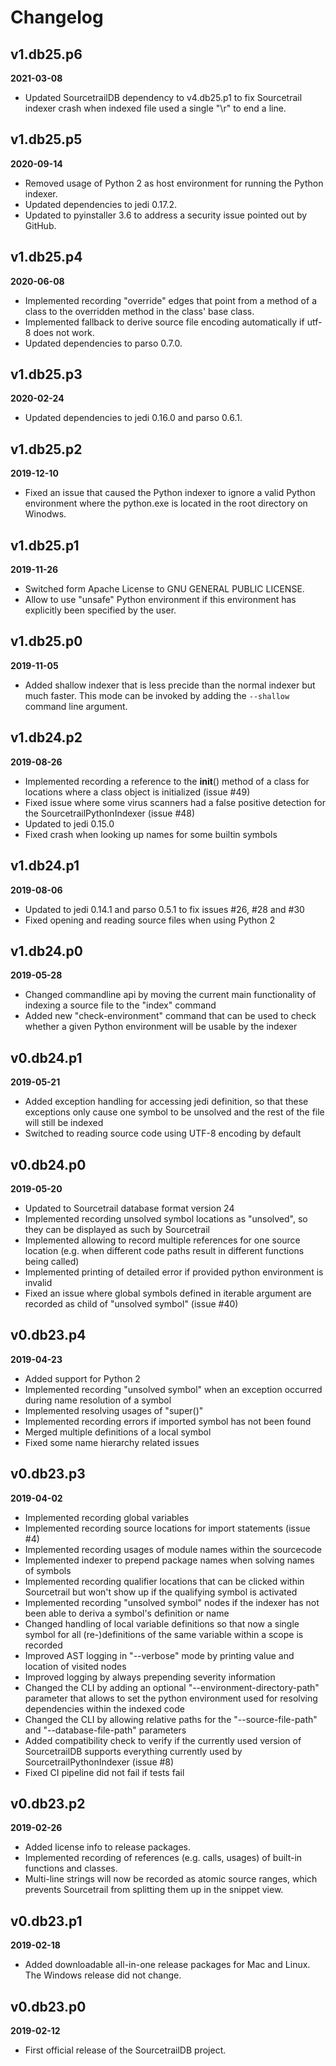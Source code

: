 # Changelog


## v1.db25.p6

**2021-03-08**

* Updated SourcetrailDB dependency to v4.db25.p1 to fix Sourcetrail indexer crash when indexed file used a single "\r" to end a line.


## v1.db25.p5

**2020-09-14**

* Removed usage of Python 2 as host environment for running the Python indexer.
* Updated dependencies to jedi 0.17.2.
* Updated to pyinstaller 3.6 to address a security issue pointed out by GitHub.


## v1.db25.p4

**2020-06-08**

* Implemented recording "override" edges that point from a method of a class to the overridden method in the class' base class.
* Implemented fallback to derive source file encoding automatically if utf-8 does not work.
* Updated dependencies to parso 0.7.0.


## v1.db25.p3

**2020-02-24**

* Updated dependencies to jedi 0.16.0 and parso 0.6.1.


## v1.db25.p2

**2019-12-10**

* Fixed an issue that caused the Python indexer to ignore a valid Python environment where the python.exe is located in the root directory on Winodws.


## v1.db25.p1

**2019-11-26**

* Switched form Apache License to GNU GENERAL PUBLIC LICENSE.
* Allow to use "unsafe" Python environment if this environment has explicitly been specified by the user.


## v1.db25.p0

**2019-11-05**

* Added shallow indexer that is less precide than the normal indexer but much faster. This mode can be invoked by adding the `--shallow` command line argument.


## v1.db24.p2

**2019-08-26**

* Implemented recording a reference to the __init__() method of a class for locations where a class object is initialized (issue #49)
* Fixed issue where some virus scanners had a false positive detection for the SourcetrailPythonIndexer (issue #48)
* Updated to jedi 0.15.0
* Fixed crash when looking up names for some builtin symbols


## v1.db24.p1

**2019-08-06**

* Updated to jedi 0.14.1 and parso 0.5.1 to fix issues #26, #28 and #30
* Fixed opening and reading source files when using Python 2


## v1.db24.p0

**2019-05-28**

* Changed commandline api by moving the current main functionality of indexing a source file to the "index" command
* Added new "check-environment" command that can be used to check whether a given Python environment will be usable by the indexer


## v0.db24.p1

**2019-05-21**

* Added exception handling for accessing jedi definition, so that these exceptions only cause one symbol to be unsolved and the rest of the file will still be indexed
* Switched to reading source code using UTF-8 encoding by default


## v0.db24.p0

**2019-05-20**

* Updated to Sourcetrail database format version 24
* Implemented recording unsolved symbol locations as "unsolved", so they can be displayed as such by Sourcetrail
* Implemented allowing to record multiple references for one source location (e.g. when different code paths result in different functions being called)
* Implemented printing of detailed error if provided python environment is invalid
* Fixed an issue where global symbols defined in iterable argument are recorded as child of "unsolved symbol" (issue #40)


## v0.db23.p4

**2019-04-23**

* Added support for Python 2
* Implemented recording "unsolved symbol" when an exception occurred during name resolution of a symbol
* Implemented resolving usages of "super()"
* Implemented recording errors if imported symbol has not been found
* Merged multiple definitions of a local symbol
* Fixed some name hierarchy related issues


## v0.db23.p3

**2019-04-02**

* Implemented recording global variables
* Implemented recording source locations for import statements (issue #4)
* Implemented recording usages of module names within the sourcecode
* Implemented indexer to prepend package names when solving names of symbols
* Implemented recording qualifier locations that can be clicked within Sourcetrail but won't show up if the qualifying symbol is activated
* Implemented recording "unsolved symbol" nodes if the indexer has not been able to deriva a symbol's definition or name
* Changed handling of local variable definitions so that now a single symbol for all (re-)definitions of the same variable within a scope is recorded
* Improved AST logging in "--verbose" mode by printing value and location of visited nodes
* Improved logging by always prepending severity information
* Changed the CLI by adding an optional "--environment-directory-path" parameter that allows to set the python environment used for resolving dependencies within the indexed code
* Changed the CLI by allowing relative paths for the "--source-file-path" and "--database-file-path" parameters
* Added compatibility check to verify if the currently used version of SourcetrailDB supports everything currently used by SourcetrailPythonIndexer (issue #8)
* Fixed CI pipeline did not fail if tests fail


## v0.db23.p2

**2019-02-26**

* Added license info to release packages.
* Implemented recording of references (e.g. calls, usages) of built-in functions and classes.
* Multi-line strings will now be recorded as atomic source ranges, which prevents Sourcetrail from splitting them up in the snippet view.


## v0.db23.p1

**2019-02-18**

* Added downloadable all-in-one release packages for Mac and Linux. The Windows release did not change.


## v0.db23.p0

**2019-02-12**

* First official release of the SourcetrailDB project.
